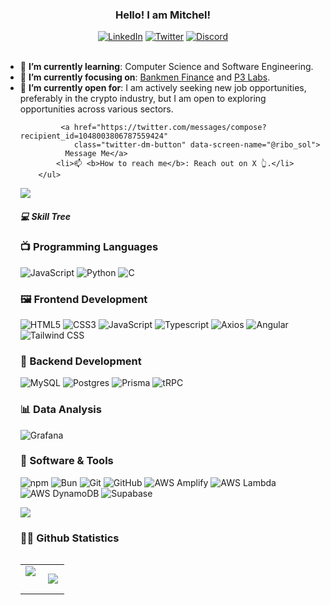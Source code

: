 <div>
    <div align=center>
        <h3>Hello! I am Mitchel!</h3>
    </div>
    <div align=center>
        <a href="https://www.linkedin.com/in/mitchel-o-99a391128/"><img src="https://img.shields.io/badge/Linkedin-0077b5?style=flat&logo=linkedin" alt="LinkedIn" /></a>
        <a href="https://twitter.com/ribo_sol/"><img src="https://img.shields.io/badge/twitter-FFFFFF?style=flat&logo=twitter" alt="Twitter" /></a>
        <a href="https://discord.com/user/ribo.sol/"><img src="https://img.shields.io/badge/discord-FFFFFF?style=flat&logo=discord" alt="Discord" /></a>
    </div>
    <div align=left>
        <br>
        <ul>
            <li>🌱 <b>I’m currently learning</b>: Computer Science and Software Engineering.</li>
            <li>🎯 <b>I’m currently focusing on</b>: <a href="https://github.com/BankmenFinance">Bankmen Finance</a> and <a href="https://p3labs.xyz/">P3 Labs</a>.</li>
            <li>🤔 <b>I’m currently open for</b>: I am actively seeking new job opportunities, preferably in the crypto industry, but I am open to exploring opportunities across various sectors.</li>

             <a href="https://twitter.com/messages/compose?recipient_id=1048003806787559424"
                class="twitter-dm-button" data-screen-name="@ribo_sol">
              Message Me</a>
            <li>📫 <b>How to reach me</b>: Reach out on X 👆.</li>        
        </ul>
<!--horizontal divider(gradiant)-->
<img src="https://user-images.githubusercontent.com/73097560/115834477-dbab4500-a447-11eb-908a-139a6edaec5c.gif">

##### 💻 Skill Tree

### 📺 Programming Languages

![JavaScript](https://img.shields.io/badge/JavaScript-FFFFFF?style=flat-square&logo=JavaScript&logoColor=F7DF1E)
![Python](https://img.shields.io/badge/Python-FFFFFF?style=flat-square&logo=Python&logoColor=3776AB)
![C](https://img.shields.io/badge/C-FFFFFF?style=flat-square&logo=C&logoColor=A8B9CC)

### 🖼️ Frontend Development

![HTML5](https://img.shields.io/badge/HTML-FFFFFF?style=flat-square&logo=HTML5&logoColor=E34F26)
![CSS3](https://img.shields.io/badge/CSS-FFFFFF?style=flat-square&logo=CSS3&logoColor=1572B6)
![JavaScript](https://img.shields.io/badge/JavaScript-FFFFFF?style=flat-square&logo=JavaScript&logoColor=F7DF1E)
![Typescript](https://img.shields.io/badge/Typescript-FFFFFF?style=flat-square&logo=typescript&logoColor=3178C6)
![Axios](https://img.shields.io/badge/Axios-FFFFFF?style=flat-square&logo=Axios&logoColor=5A29E4)
![Angular](https://img.shields.io/badge/Angular-FFFFFF?style=flat-square&logo=angular&logoColor=0F0F11)
![Tailwind CSS](https://img.shields.io/badge/Tailwind%20CSS-FFFFFF?style=flat-square&logo=tailwindcss&logoColor=06B6D4)


### 💾 Backend Development
![MySQL](https://img.shields.io/badge/MySQL-FFFFFF?style=flat-square&logo=MySQL&logoColor=4479A1)
![Postgres](https://img.shields.io/badge/Postgresql-FFFFFF?style=flat-square&logo=postgresql&logoColor=4169E1)
![Prisma](https://img.shields.io/badge/Prisma-FFFFFF?style=flat-square&logo=prisma&logoColor=2D3748)
![tRPC](https://img.shields.io/badge/Trpc-FFFFFF?style=flat-square&logo=trpc&logoColor=2596BE)

### 📊 Data Analysis
![Grafana](https://img.shields.io/badge/Grafana-FFFFFF?style=flat-square&logo=grafana&logoColor=F46800)

### 🔧 Software & Tools
![npm](https://img.shields.io/badge/npm-FFFFFF?style=flat-square&logo=npm&logoColor=CB3837)
![Bun](https://img.shields.io/badge/bun-FFFFFF?style=flat-square&logo=bun&logoColor=000000)
![Git](https://img.shields.io/badge/Git-FFFFFF?style=flat-square&logo=Git&logoColor=F05032)
![GitHub](https://img.shields.io/badge/GitHub-FFFFFF?style=flat-square&logo=GitHub&logoColor=181717)
![AWS Amplify](https://img.shields.io/badge/AWS%20Amplify-FFFFFF?style=flat-square&logo=awsamplify&logoColor=FF9900)
![AWS Lambda](https://img.shields.io/badge/AWS%20Lambda-FFFFFF?style=flat-square&logo=awslambda&logoColor=FF9900)
![AWS DynamoDB](https://img.shields.io/badge/AWS%20Dynamo%20DB-FFFFFF?style=flat-square&logo=amazondynamodb&logoColor=FF9900)
![Supabase](https://img.shields.io/badge/Supabase-FFFFFF?style=flat-square&logo=supabase&logoColor=3FCF8E)


<!--horizontal divider(gradiant)-->
<img src="https://user-images.githubusercontent.com/73097560/115834477-dbab4500-a447-11eb-908a-139a6edaec5c.gif">


 ### 🤜🤛 Github Statistics


<p align="left">
<table align="left">
<tr border="none">
<td width="50%" align="center">
  <img  align="left"  src="https://github-readme-stats.vercel.app/api?username=mitchelosb1&theme=light&show_icons=true&count_private=true" />
  <br></br>
  <img  title="" alt="" src="https://github-readme-streak-stats.herokuapp.com/?user=mitchelosb1&theme=light&hide_border=false" /> 
</td>


<td width="50%" align="center">

  <img  align="center"  src="https://github-readme-stats.anuraghazra1.vercel.app/api/top-langs/?username=mitchelosb1&theme=light&hide_border=false&no-bg=true&no-frame=true"/>

  </td>
</tr>
</table>
    
</div>
